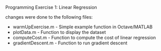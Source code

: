Programming Exercise 1: Linear Regression

changes were done to the following files:
-  warmUpExercise.m - Simple example function in Octave/MATLAB 
-  plotData.m - Function to display the dataset
-  computeCost.m - Function to compute the cost of linear regression 
-  gradientDescent.m - Function to run gradient descent